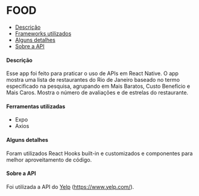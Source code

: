 # FOOD

- [Descrição](#descrição)
- [Frameworks utilizados](#frameworks-utilizados)
- [Alguns detalhes](#alguns-detalhes)
- [Sobre a API](#sobre-a-api)

#### Descrição

Esse app foi feito para praticar o uso de APIs em React Native.
O app mostra uma lista de restaurantes do Rio de Janeiro baseado no termo especificado na pesquisa, agrupando em Mais Baratos, Custo Benefício e Mais Caros. Mostra o número de avaliações e de estrelas do restaurante.

#### Ferramentas utilizadas

- Expo
- Axios

#### Alguns detalhes

Foram utilizados React Hooks built-in e customizados e componentes para melhor aproveitamento de código.

#### Sobre a API

Foi utilizada a API do [Yelp](https://www.yelp.com/ "Yelp") (https://www.yelp.com/).
